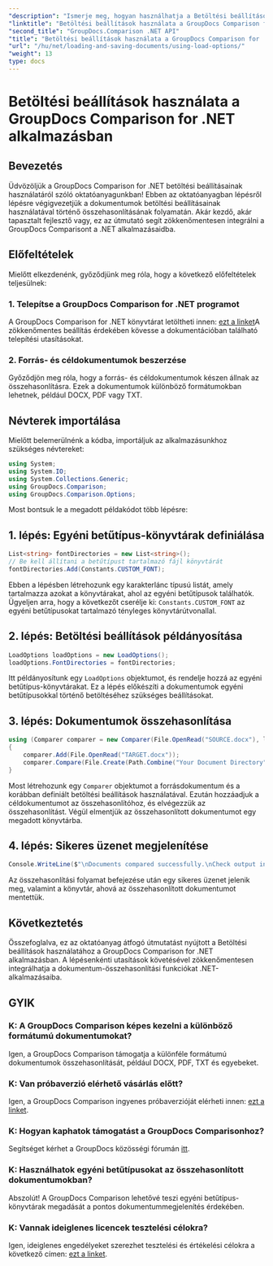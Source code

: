 ```yaml
---
"description": "Ismerje meg, hogyan használhatja a Betöltési beállítások funkciót a GroupDocs Comparison for .NET-ben az egyéni betűtípusokkal rendelkező dokumentumok zökkenőmentes összehasonlításához."
"linktitle": "Betöltési beállítások használata a GroupDocs Comparison for .NET alkalmazásban"
"second_title": "GroupDocs.Comparison .NET API"
"title": "Betöltési beállítások használata a GroupDocs Comparison for .NET alkalmazásban"
"url": "/hu/net/loading-and-saving-documents/using-load-options/"
"weight": 13
type: docs
---
```

# Betöltési beállítások használata a GroupDocs Comparison for .NET alkalmazásban

## Bevezetés
Üdvözöljük a GroupDocs Comparison for .NET betöltési beállításainak használatáról szóló oktatóanyagunkban! Ebben az oktatóanyagban lépésről lépésre végigvezetjük a dokumentumok betöltési beállításainak használatával történő összehasonlításának folyamatán. Akár kezdő, akár tapasztalt fejlesztő vagy, ez az útmutató segít zökkenőmentesen integrálni a GroupDocs Comparisont a .NET alkalmazásaidba.
## Előfeltételek
Mielőtt elkezdenénk, győződjünk meg róla, hogy a következő előfeltételek teljesülnek:
### 1. Telepítse a GroupDocs Comparison for .NET programot
A GroupDocs Comparison for .NET könyvtárat letöltheti innen: [ezt a linket](https://releases.groupdocs.com/comparison/net/)A zökkenőmentes beállítás érdekében kövesse a dokumentációban található telepítési utasításokat.
### 2. Forrás- és céldokumentumok beszerzése
Győződjön meg róla, hogy a forrás- és céldokumentumok készen állnak az összehasonlításra. Ezek a dokumentumok különböző formátumokban lehetnek, például DOCX, PDF vagy TXT.
## Névterek importálása
Mielőtt belemerülnénk a kódba, importáljuk az alkalmazásunkhoz szükséges névtereket:
```csharp
using System;
using System.IO;
using System.Collections.Generic;
using GroupDocs.Comparison;
using GroupDocs.Comparison.Options;
```
Most bontsuk le a megadott példakódot több lépésre:
## 1. lépés: Egyéni betűtípus-könyvtárak definiálása
```csharp
List<string> fontDirectories = new List<string>();
// Be kell állítani a betűtípust tartalmazó fájl könyvtárát
fontDirectories.Add(Constants.CUSTOM_FONT);
```
Ebben a lépésben létrehozunk egy karakterlánc típusú listát, amely tartalmazza azokat a könyvtárakat, ahol az egyéni betűtípusok találhatók. Ügyeljen arra, hogy a következőt cserélje ki: `Constants.CUSTOM_FONT` az egyéni betűtípusokat tartalmazó tényleges könyvtárútvonallal.
## 2. lépés: Betöltési beállítások példányosítása
```csharp
LoadOptions loadOptions = new LoadOptions();
loadOptions.FontDirectories = fontDirectories;
```
Itt példányosítunk egy `LoadOptions` objektumot, és rendelje hozzá az egyéni betűtípus-könyvtárakat. Ez a lépés előkészíti a dokumentumok egyéni betűtípusokkal történő betöltéséhez szükséges beállításokat.
## 3. lépés: Dokumentumok összehasonlítása
```csharp
using (Comparer comparer = new Comparer(File.OpenRead("SOURCE.docx"), loadOptions))
{
    comparer.Add(File.OpenRead("TARGET.docx"));
    comparer.Compare(File.Create(Path.Combine("Your Document Directory", "RESULT.docx")));
}
```
Most létrehozunk egy `Comparer` objektumot a forrásdokumentum és a korábban definiált betöltési beállítások használatával. Ezután hozzáadjuk a céldokumentumot az összehasonlítóhoz, és elvégezzük az összehasonlítást. Végül elmentjük az összehasonlított dokumentumot egy megadott könyvtárba.
## 4. lépés: Sikeres üzenet megjelenítése
```csharp
Console.WriteLine($"\nDocuments compared successfully.\nCheck output in {Directory.GetCurrentDirectory()}.");
```
Az összehasonlítási folyamat befejezése után egy sikeres üzenet jelenik meg, valamint a könyvtár, ahová az összehasonlított dokumentumot mentettük.
## Következtetés
Összefoglalva, ez az oktatóanyag átfogó útmutatást nyújtott a Betöltési beállítások használatához a GroupDocs Comparison for .NET alkalmazásban. A lépésenkénti utasítások követésével zökkenőmentesen integrálhatja a dokumentum-összehasonlítási funkciókat .NET-alkalmazásaiba.
## GYIK
### K: A GroupDocs Comparison képes kezelni a különböző formátumú dokumentumokat?
Igen, a GroupDocs Comparison támogatja a különféle formátumú dokumentumok összehasonlítását, például DOCX, PDF, TXT és egyebeket.
### K: Van próbaverzió elérhető vásárlás előtt?
Igen, a GroupDocs Comparison ingyenes próbaverzióját elérheti innen: [ezt a linket](https://releases.groupdocs.com/).
### K: Hogyan kaphatok támogatást a GroupDocs Comparisonhoz?
Segítséget kérhet a GroupDocs közösségi fórumán [itt](https://forum.groupdocs.com/c/comparison/12).
### K: Használhatok egyéni betűtípusokat az összehasonlított dokumentumokban?
Abszolút! A GroupDocs Comparison lehetővé teszi egyéni betűtípus-könyvtárak megadását a pontos dokumentummegjelenítés érdekében.
### K: Vannak ideiglenes licencek tesztelési célokra?
Igen, ideiglenes engedélyeket szerezhet tesztelési és értékelési célokra a következő címen: [ezt a linket](https://purchase.groupdocs.com/temporary-license/).
